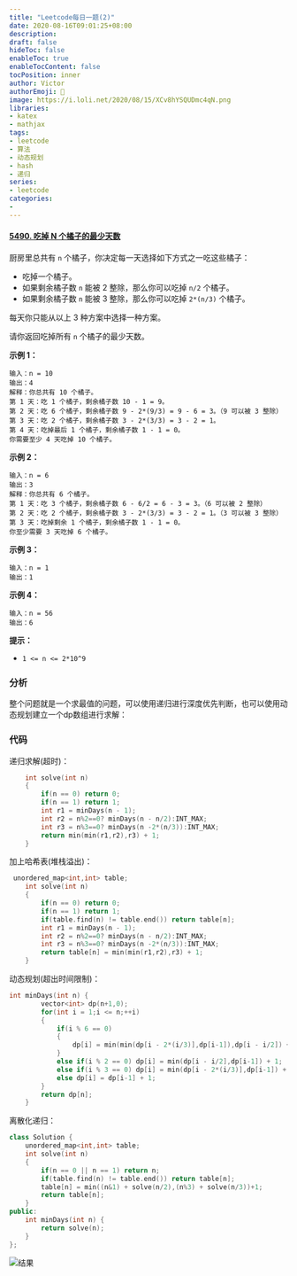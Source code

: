 ```yaml
---
title: "Leetcode每日一题(2)"
date: 2020-08-16T09:01:25+08:00
description:
draft: false
hideToc: false
enableToc: true
enableTocContent: false
tocPosition: inner
author: Victor
authorEmoji: 👻
image: https://i.loli.net/2020/08/15/XCv8hYSQUDmc4qN.png
libraries:
- katex
- mathjax
tags:
- leetcode
- 算法
- 动态规划
- hash
- 递归
series:
- leetcode
categories:
-
---
```




#### [5490. 吃掉 N 个橘子的最少天数](https://leetcode-cn.com/problems/minimum-number-of-days-to-eat-n-oranges/)

厨房里总共有 `n` 个橘子，你决定每一天选择如下方式之一吃这些橘子：

- 吃掉一个橘子。
- 如果剩余橘子数 `n` 能被 2 整除，那么你可以吃掉 `n/2` 个橘子。
- 如果剩余橘子数 `n` 能被 3 整除，那么你可以吃掉 `2*(n/3)` 个橘子。

每天你只能从以上 3 种方案中选择一种方案。

请你返回吃掉所有 `n` 个橘子的最少天数。

**示例 1：**

```
输入：n = 10
输出：4
解释：你总共有 10 个橘子。
第 1 天：吃 1 个橘子，剩余橘子数 10 - 1 = 9。
第 2 天：吃 6 个橘子，剩余橘子数 9 - 2*(9/3) = 9 - 6 = 3。（9 可以被 3 整除）
第 3 天：吃 2 个橘子，剩余橘子数 3 - 2*(3/3) = 3 - 2 = 1。
第 4 天：吃掉最后 1 个橘子，剩余橘子数 1 - 1 = 0。
你需要至少 4 天吃掉 10 个橘子。
```

**示例 2：**

```
输入：n = 6
输出：3
解释：你总共有 6 个橘子。
第 1 天：吃 3 个橘子，剩余橘子数 6 - 6/2 = 6 - 3 = 3。（6 可以被 2 整除）
第 2 天：吃 2 个橘子，剩余橘子数 3 - 2*(3/3) = 3 - 2 = 1。（3 可以被 3 整除）
第 3 天：吃掉剩余 1 个橘子，剩余橘子数 1 - 1 = 0。
你至少需要 3 天吃掉 6 个橘子。
```

**示例 3：**

```
输入：n = 1
输出：1
```

**示例 4：**

```
输入：n = 56
输出：6
```

 

**提示：**

- `1 <= n <= 2*10^9`

### 分析

整个问题就是一个求最值的问题，可以使用递归进行深度优先判断，也可以使用动态规划建立一个dp数组进行求解：

### 代码

递归求解(超时)：

```cpp
    int solve(int n)
    {
        if(n == 0) return 0;
        if(n == 1) return 1;
        int r1 = minDays(n - 1);
        int r2 = n%2==0? minDays(n - n/2):INT_MAX;
        int r3 = n%3==0? minDays(n -2*(n/3)):INT_MAX;
        return min(min(r1,r2),r3) + 1;
    }
```

加上哈希表(堆栈溢出)：

```cpp
 unordered_map<int,int> table;
    int solve(int n)
    {
        if(n == 0) return 0;
        if(n == 1) return 1;
        if(table.find(n) != table.end()) return table[n];
        int r1 = minDays(n - 1);
        int r2 = n%2==0? minDays(n - n/2):INT_MAX;
        int r3 = n%3==0? minDays(n -2*(n/3)):INT_MAX;
        return table[n] = min(min(r1,r2),r3) + 1;
    }
```

动态规划(超出时间限制)：

```cpp
int minDays(int n) {
        vector<int> dp(n+1,0);
        for(int i = 1;i <= n;++i)
        {
            if(i % 6 == 0)
            {
                dp[i] = min(min(dp[i - 2*(i/3)],dp[i-1]),dp[i - i/2]) + 1;
            }
            else if(i % 2 == 0) dp[i] = min(dp[i - i/2],dp[i-1]) + 1;
            else if(i % 3 == 0) dp[i] = min(dp[i - 2*(i/3)],dp[i-1]) + 1;
            else dp[i] = dp[i-1] + 1;
        }
        return dp[n];
    }
```

离散化递归：

```cpp
class Solution {
    unordered_map<int,int> table;
    int solve(int n)
    {
        if(n == 0 || n == 1) return n;
        if(table.find(n) != table.end()) return table[n];
        table[n] = min((n&1) + solve(n/2),(n%3) + solve(n/3))+1;
        return table[n];
    }
public:
    int minDays(int n) {
        return solve(n);
    }
};
```

![结果](https://i.loli.net/2020/08/16/eYZXpiKzOqkN2nU.png)

